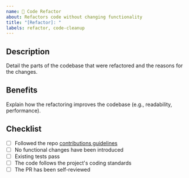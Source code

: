 ```yaml
---
name: 🧹 Code Refactor
about: Refactors code without changing functionality
title: "[Refactor]: "
labels: refactor, code-cleanup
---
```


## Description

Detail the parts of the codebase that were refactored and the reasons for the changes.

## Benefits

Explain how the refactoring improves the codebase (e.g., readability, performance).

## Checklist

- [ ] Followed the repo [contributions guidelines](https://github.com/joaovitoriasilva/endurain/blob/master/CONTRIBUTING.md)
- [ ] No functional changes have been introduced
- [ ] Existing tests pass
- [ ] The code follows the project's coding standards
- [ ] The PR has been self-reviewed
